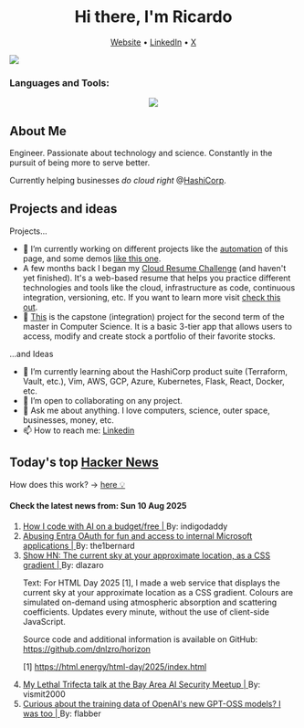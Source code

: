 
<!-- This is an HTML comment in your markdown file -->

<h1 align="center">Hi there, I'm Ricardo</h1>
<p align="center">
  <a href="https://ricardorompar.com" target="_blank">Website</a> •
  <a href="https://www.linkedin.com/in/ricardorompar/" target="_blank">LinkedIn</a> •
  <a href="https://twitter.com/ricardorompar" target="_blank">X</a>
</p>
<img src="https://badges.pufler.dev/visits/{ricardorompar}/{ricardorompar}"/>

<h3 align="left">Languages and Tools:</h3>
<p align="center">
  <a href="https://skillicons.dev" target="_blank">
    <img src="https://skillicons.dev/icons?i=terraform,aws,gcp,azure,git,python,kubernetes,react,js,docker,ubuntu" />
  </a>
</p>

<h2>About Me</h2>
Engineer. Passionate about technology and science. Constantly in the pursuit of being more to serve better.

Currently helping businesses <i>do cloud right</i> @<a href="https://github.com/hashicorp" target="_blank">HashiCorp</a>.

<h2>Projects and ideas</h2>
Projects...
<ul>
  <li>🔭 I’m currently working on different projects like the <a href="https://github.com/ricardorompar/ricardorompar/blob/main/automate.py">automation</a> of this page, and some demos <a href="https://github.com/ricardorompar/boundary-ansible-demo">like this one</a>.
  </li>

  <li >A few months back I began my <a href="https://github.com/ricardorompar/cloudResumeChallenge">Cloud Resume Challenge</a> (and haven't yet finished). It's a web-based resume that helps you practice different technologies and tools like the cloud, infrastructure as code, continuous integration, versioning, etc. If you want to learn more visit <a href="https://cloudresumechallenge.dev/docs/the-challenge/aws/" target="_blank">check this out</a>.
  </li>

  <li>🔭 <a href="https://github.com/ricardorompar/capstoneT2">This</a> is the capstone (integration) project for the second term of the master in Computer Science. It is a basic 3-tier app that allows users to access, modify and create stock a portfolio of their favorite stocks.
  </li>
</ul>
...and Ideas
<ul>
  <li>🌱 I’m currently learning about the HashiCorp product suite (Terraform, Vault, etc.), Vim, AWS, GCP, Azure, Kubernetes, Flask, React, Docker, etc.
  </li>
  <li>👯 I’m open to collaborating on any project.</li>
  <li>💬 Ask me about anything. I love computers, science, outer space, businesses, money, etc.</li>
  <li>📫 How to reach me: <a href="https://www.linkedin.com/in/ricardorompar/" target="_blank">Linkedin</a></li>
</ul>

<h2>Today's top <a href='https://news.ycombinator.com/' target="_blank">Hacker News</a></h2>
How does this work? -> <a href='./AUTOMATIC.md'>here 💡</a>

<h4>Check the latest news from: Sun 10 Aug 2025</h4>
<ol>
<li>
    <a href=https://wuu73.org/blog/aiguide1.html target="_blank">
        How I code with AI on a budget/free |
    </a>
    By: indigodaddy
</li>

<li>
    <a href=https://research.eye.security/consent-and-compromise/ target="_blank">
        Abusing Entra OAuth for fun and access to internal Microsoft applications |
    </a>
    By: the1bernard
</li>

<li>
    <a href=https://sky.dlazaro.ca target="_blank">
        Show HN: The current sky at your approximate location, as a CSS gradient |
    </a>
    By: dlazaro
</li>

<p>
Text: For HTML Day 2025 [1], I made a web service that displays the current sky at your approximate location as a CSS gradient. Colours are simulated on-demand using atmospheric absorption and scattering coefficients. Updates every minute, without the use of client-side JavaScript.<p>Source code and additional information is available on GitHub: <a href="https:&#x2F;&#x2F;github.com&#x2F;dnlzro&#x2F;horizon" rel="nofollow">https:&#x2F;&#x2F;github.com&#x2F;dnlzro&#x2F;horizon</a><p>[1] <a href="https:&#x2F;&#x2F;html.energy&#x2F;html-day&#x2F;2025&#x2F;index.html" rel="nofollow">https:&#x2F;&#x2F;html.energy&#x2F;html-day&#x2F;2025&#x2F;index.html</a> </br>
</p>

<li>
    <a href=https://simonwillison.net/2025/Aug/9/bay-area-ai/ target="_blank">
        My Lethal Trifecta talk at the Bay Area AI Security Meetup |
    </a>
    By: vismit2000
</li>

<li>
    <a href=https://twitter.com/jxmnop/status/1953899426075816164 target="_blank">
        Curious about the training data of OpenAI's new GPT-OSS models? I was too |
    </a>
    By: flabber
</li>
</ol>